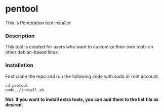 # pentool
This is Penetration tool installer

### Description  
This tool is created for users who want to customize their own tools on other debian-based linux.

### Installation  
First clone the repo and run the following code with sudo or root account.
```
cd pentool
sudo ./install.sh
```
**Not: If you want to install extra tools, you can add them to the list file as desired.**


